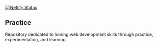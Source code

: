 [![Netlify Status](https://api.netlify.com/api/v1/badges/06b6d6be-166c-4d47-b4f2-9d79a1d32560/deploy-status)](https://app.netlify.com/sites/harmonious-fox-2ae445/deploys)

## Practice

Repository dedicated to honing web development skills through practice, experimentation, and learning.
